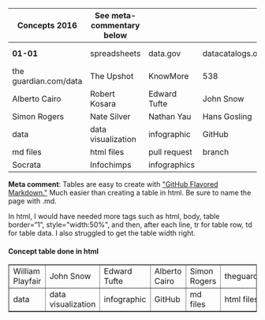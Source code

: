 | Concepts 2016 | See meta-commentary below  | |  |  |
| ------------- | ------------- | ------------ | --------------- | -------- |
| **01-01** | spreadsheets | data.gov | datacatalogs.org | the datahub.org |
| the guardian.com/data | The Upshot | KnowMore | 538 | HuffPo Data |
|Alberto Cairo| Robert Kosara | Edward Tufte |John Snow  |William Playfair |
| Simon Rogers  | Nate Silver  | Nathan Yau | Hans Gosling |
|data | data visualization | infographic | GitHub |
| md files | html files | pull request | branch |
| Socrata | Infochimps |infographics |



**Meta comment**: Tables are easy to create with ["GitHub Flavored Markdown."](https://help.github.com/articles/github-flavored-markdown/)
Much easier than creating a table in html. Be sure to name the page with .md. 

In html, I would have needed more tags such as html, body, table border=“1”, style="width:50%", and then, after each line, tr for table row, td for table data. I also struggled to get the table width right.

<html>
<body>

<h4>Concept table done in html</h4>

<table border=“1”>
  <tr>
    <td>William Playfair</td>
    <td>John Snow</td>		
    <td>Edward Tufte</td>
    <td>Alberto Cairo</td>
    <td>Simon Rogers</td>		
    <td>theguardian.com/data</td>
    <td>KnowMore</td>
  </tr>
  <tr>
  <td>data</td>
  <td>data visualization</td>
  <td>infographic</td>
  <td>GitHub</td>
  <td>md files</td>
  <td>html files</td>
  <td>pull request</td>
  </tr>
  </table>

</body>
</html>
